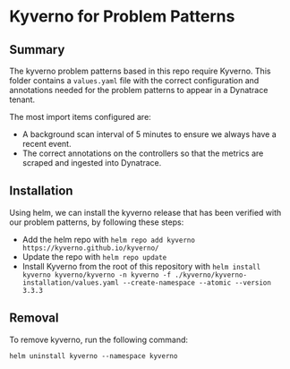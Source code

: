 # Kyverno for Problem Patterns

####

## Summary
The kyverno problem patterns based in this repo require Kyverno. This folder contains a `values.yaml` file with the correct configuration and annotations needed for the problem patterns to appear in a Dynatrace tenant.

The most import items configured are:
* A background scan interval of 5 minutes to ensure we always have a recent event.
* The correct annotations on the controllers so that the metrics are scraped and ingested into Dynatrace.

## Installation
Using helm, we can install the kyverno release that has been verified with our problem patterns, by following these steps:
* Add the helm repo with `helm repo add kyverno https://kyverno.github.io/kyverno/`
* Update the repo with `helm repo update`
* Install Kyverno from the root of this repository with `helm install kyverno kyverno/kyverno -n kyverno -f ./kyverno/kyverno-installation/values.yaml --create-namespace --atomic --version 3.3.3`

## Removal
To remove kyverno, run the following command: 
```shell
helm uninstall kyverno --namespace kyverno
```